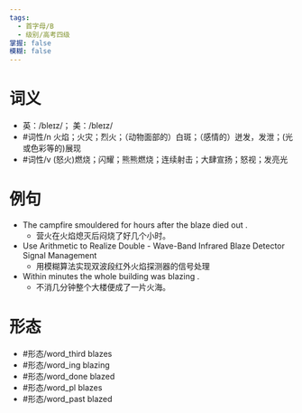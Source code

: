 ```yaml
---
tags:
  - 首字母/B
  - 级别/高考四级
掌握: false
模糊: false
---
```

# 词义
- 英：/bleɪz/； 美：/bleɪz/
- #词性/n  火焰；火灾；烈火；（动物面部的）白斑；（感情的）迸发，发泄；(光或色彩等的)展现
- #词性/v  (怒火)燃烧；闪耀；熊熊燃烧；连续射击；大肆宣扬；怒视；发亮光
# 例句
- The campfire smouldered for hours after the blaze died out .
	- 营火在火焰熄灭后闷烧了好几个小时。
- Use Arithmetic to Realize Double - Wave-Band Infrared Blaze Detector Signal Management
	- 用模糊算法实现双波段红外火焰探测器的信号处理
- Within minutes the whole building was blazing .
	- 不消几分钟整个大楼便成了一片火海。
# 形态
- #形态/word_third blazes
- #形态/word_ing blazing
- #形态/word_done blazed
- #形态/word_pl blazes
- #形态/word_past blazed
